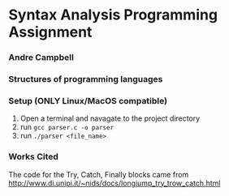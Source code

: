 # Syntax Analysis Programming Assignment
### Andre Campbell
### Structures of programming languages

### Setup (ONLY Linux/MacOS compatible)
1. Open a terminal and navagate to the project directory
2. run `gcc parser.c -o parser`
3. run `./parser <file_name>`

### Works Cited 
The code for the Try, Catch, Finally blocks came from
http://www.di.unipi.it/~nids/docs/longjump_try_trow_catch.html
